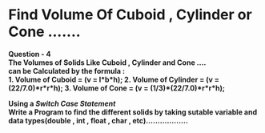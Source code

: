 # Find Volume Of Cuboid , Cylinder or Cone .......
<b>
Question - 4 
<br>
The Volumes of Solids Like Cuboid , Cylinder and Cone ....<br>
can be Calculated by the formula :
<br>
1. Volume of Cuboid = (v = l*b*h);
2. Volume of Cylinder = (v = (22/7.0)*r*r*h);
3. Volume of Cone = (v = (1/3)*(22/7.0)*r*r*h);

Using a <i> Switch Case Statement </i> <br>
Write a Program to find the different solids by taking sutable variable and data types(double , int , float , char , etc)..................
</b>
